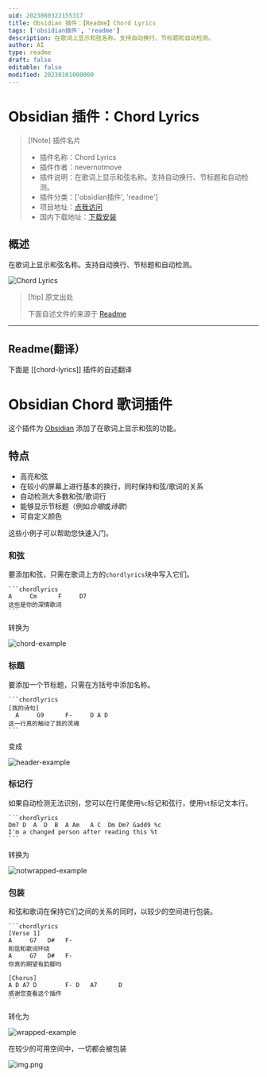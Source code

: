 ```yaml
---
uid: 2023080322155317
title: Obsidian 插件：【Readme】Chord Lyrics
tags: ['obsidian插件', 'readme']
description: 在歌词上显示和弦名称。支持自动换行、节标题和自动检测。
author: AI
type: readme
draft: false
editable: false
modified: 20230101000000
---
```


# Obsidian 插件：Chord Lyrics

> [!Note] 插件名片
> - 插件名称：Chord Lyrics
> - 插件作者：nevernotmove
> - 插件说明：在歌词上显示和弦名称。支持自动换行、节标题和自动检测。
> - 插件分类：['obsidian插件', 'readme']
> - 项目地址：[点我访问](https://github.com/nevernotmove/obsidian-chordlyrics)
> - 国内下载地址：[下载安装](https://pkmer.cn/products/plugin/pluginMarket/?chord-lyrics)

## 概述

在歌词上显示和弦名称。支持自动换行、节标题和自动检测。

![Chord Lyrics](https://cdn.pkmer.cn/covers/chord-lyrics.png!pkmer)

> [!tip] 原文出处
> 
>下面自述文件的来源于 [Readme](https://ghproxy.net/https://raw.githubusercontent.com/nevernotmove/obsidian-chordlyrics/main/README.md)
> 

---

## Readme(翻译）

下面是 [[chord-lyrics]] 插件的自述翻译


# Obsidian Chord 歌词插件
这个插件为 [Obsidian](https://obsidian.md) 添加了在歌词上显示和弦的功能。

## 特点
- 高亮和弦
- 在较小的屏幕上进行基本的换行，同时保持和弦/歌词的关系
- 自动检测大多数和弦/歌词行
- 能够显示节标题（例如*合唱*或*诗歌*）
- 可自定义颜色

这些小例子可以帮助您快速入门。

### 和弦
要添加和弦，只需在歌词上方的`chordlyrics`块中写入它们。

~~~
```chordlyrics
A     Cm      F     D7
这些是你的深情歌词
```
~~~

转换为

![chord-example](doc/img/chord-example.png)

### 标题
要添加一个节标题，只需在方括号中添加名称。

~~~
```chordlyrics
[我的诗句]
  A     G9      F-     D A D
这一行真的触动了我的灵魂
```
~~~

变成

![header-example](doc/img/header-example.png)

### 标记行
如果自动检测无法识别，您可以在行尾使用`%c`标记和弦行，使用`%t`标记文本行。

~~~
```chordlyrics
Dm7 D  A  D  B  A Am   A C  Dm Dm7 Gadd9 %c
I'm a changed person after reading this %t
```
~~~

转换为

![notwrapped-example](doc/img/manual-example.png)

### 包装
和弦和歌词在保持它们之间的关系的同时，以较少的空间进行包装。

~~~
```chordlyrics
[Verse 1]
A     G7   D#   F-
和弦和歌词环绕
A     G7   D#   F-
你真的期望有韵脚吗

[Chorus]
A D A7 D        F- D   A7      D
感谢您查看这个插件
```
~~~

转化为

![wrapped-example](doc/img/notwrapped-example.png)

在较少的可用空间中，一切都会被包装

![img.png](doc/img/wrapped-example.png)



